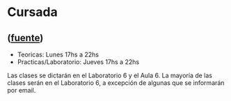 # Cursada
([fuente](https://campus.exactas.uba.ar/course/view.php?id=1003))
---
  - Teoricas: Lunes 17hs a 22hs 
  - Practicas/Laboratorio: Jueves 17hs a 22hs

Las clases se dictarán en el Laboratorio 6 y el Aula 6. La mayoría de las
clases serán en el Laboratorio 6, a excepción de algunas que se informarán por
email.

